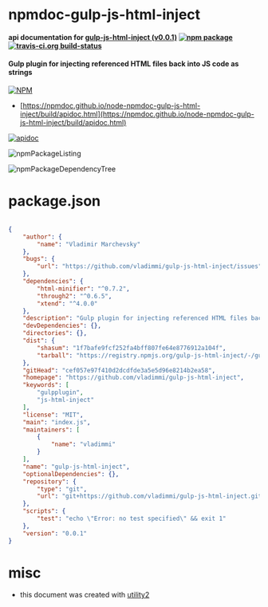 # npmdoc-gulp-js-html-inject

#### api documentation for  [gulp-js-html-inject (v0.0.1)](https://github.com/vladimmi/gulp-js-html-inject)  [![npm package](https://img.shields.io/npm/v/npmdoc-gulp-js-html-inject.svg?style=flat-square)](https://www.npmjs.org/package/npmdoc-gulp-js-html-inject) [![travis-ci.org build-status](https://api.travis-ci.org/npmdoc/node-npmdoc-gulp-js-html-inject.svg)](https://travis-ci.org/npmdoc/node-npmdoc-gulp-js-html-inject)

#### Gulp plugin for injecting referenced HTML files back into JS code as strings

[![NPM](https://nodei.co/npm/gulp-js-html-inject.png?downloads=true&downloadRank=true&stars=true)](https://www.npmjs.com/package/gulp-js-html-inject)

- [https://npmdoc.github.io/node-npmdoc-gulp-js-html-inject/build/apidoc.html](https://npmdoc.github.io/node-npmdoc-gulp-js-html-inject/build/apidoc.html)

[![apidoc](https://npmdoc.github.io/node-npmdoc-gulp-js-html-inject/build/screenCapture.buildCi.browser.%252Ftmp%252Fbuild%252Fapidoc.html.png)](https://npmdoc.github.io/node-npmdoc-gulp-js-html-inject/build/apidoc.html)

![npmPackageListing](https://npmdoc.github.io/node-npmdoc-gulp-js-html-inject/build/screenCapture.npmPackageListing.svg)

![npmPackageDependencyTree](https://npmdoc.github.io/node-npmdoc-gulp-js-html-inject/build/screenCapture.npmPackageDependencyTree.svg)



# package.json

```json

{
    "author": {
        "name": "Vladimir Marchevsky"
    },
    "bugs": {
        "url": "https://github.com/vladimmi/gulp-js-html-inject/issues"
    },
    "dependencies": {
        "html-minifier": "^0.7.2",
        "through2": "^0.6.5",
        "xtend": "^4.0.0"
    },
    "description": "Gulp plugin for injecting referenced HTML files back into JS code as strings",
    "devDependencies": {},
    "directories": {},
    "dist": {
        "shasum": "1f7bafe9fcf252fa4bff807fe64e8776912a104f",
        "tarball": "https://registry.npmjs.org/gulp-js-html-inject/-/gulp-js-html-inject-0.0.1.tgz"
    },
    "gitHead": "cef057e97f410d2dcdfde3a5e5d96e8214b2ea58",
    "homepage": "https://github.com/vladimmi/gulp-js-html-inject",
    "keywords": [
        "gulpplugin",
        "js-html-inject"
    ],
    "license": "MIT",
    "main": "index.js",
    "maintainers": [
        {
            "name": "vladimmi"
        }
    ],
    "name": "gulp-js-html-inject",
    "optionalDependencies": {},
    "repository": {
        "type": "git",
        "url": "git+https://github.com/vladimmi/gulp-js-html-inject.git"
    },
    "scripts": {
        "test": "echo \"Error: no test specified\" && exit 1"
    },
    "version": "0.0.1"
}
```



# misc
- this document was created with [utility2](https://github.com/kaizhu256/node-utility2)
